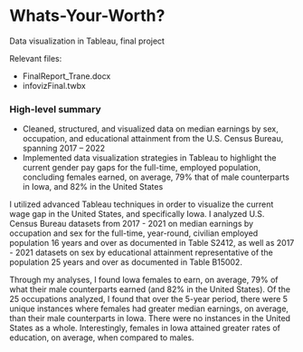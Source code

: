 # Whats-Your-Worth?
Data visualization in Tableau, final project

Relevant files:
- FinalReport_Trane.docx
- infovizFinal.twbx

### High-level summary
-	Cleaned, structured, and visualized data on median earnings by sex, occupation, and educational attainment from the U.S. Census Bureau, spanning 2017 – 2022
-	Implemented data visualization strategies in Tableau to highlight the current gender pay gaps for the full-time, employed population, concluding females earned, on average, 79% that of male counterparts in Iowa, and 82% in the United States

I utilized advanced Tableau techniques in order to visualize the current wage gap in the United States, and specifically Iowa. I analyzed U.S. Census Bureau datasets from 2017 - 2021 on median earnings by occupation and sex for the full-time, year-round, civilian employed population 16 years and over as documented in Table S2412, as well as 2017 - 2021 datasets on sex by educational attainment representative of the population 25 years and over as documented in Table B15002. 

Through my analyses, I found Iowa females to earn, on average, 79% of what their male counterparts earned (and 82% in the United States). Of the 25 occupations analyzed, I found that over the 5-year period, there were 5 unique instances where females had greater median earnings, on average, than their male counterparts in Iowa. There were no instances in the United States as a whole. Interestingly, females in Iowa attained greater rates of education, on average, when compared to males.
